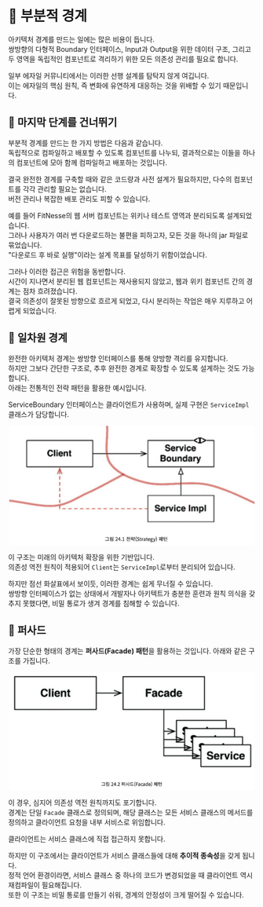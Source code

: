 # 📕 부분적 경계

아키텍처 경계를 만드는 일에는 많은 비용이 듭니다.  
쌍방향의 다형적 Boundary 인터페이스, Input과 Output을 위한 데이터 구조, 그리고 두 영역을 독립적인 컴포넌트로 격리하기 위한 모든 의존성 관리를 필요로 합니다.

일부 에자일 커뮤니티에서는 이러한 선행 설계를 탐탁지 않게 여깁니다.  
이는 에자일의 핵심 원칙, 즉 변화에 유연하게 대응하는 것을 위배할 수 있기 때문입니다.

## 📗 마지막 단계를 건너뛰기

부분적 경계를 만드는 한 가지 방법은 다음과 같습니다.  
독립적으로 컴파일하고 배포할 수 있도록 컴포넌트를 나누되, 결과적으로는 이들을 하나의 컴포넌트에 모아 함께 컴파일하고 배포하는 것입니다.

결국 완전한 경계를 구축할 때와 같은 코드량과 사전 설계가 필요하지만, 다수의 컴포넌트를 각각 관리할 필요는 없습니다.  
버전 관리나 복잡한 배포 관리도 피할 수 있습니다.

예를 들어 FitNesse의 웹 서버 컴포넌트는 위키나 테스트 영역과 분리되도록 설계되었습니다.  
그러나 사용자가 여러 번 다운로드하는 불편을 피하고자, 모든 것을 하나의 jar 파일로 묶었습니다.  
"다운로드 후 바로 실행"이라는 설계 목표를 달성하기 위함이었습니다.

그러나 이러한 접근은 위험을 동반합니다.  
시간이 지나면서 분리된 웹 컴포넌트는 재사용되지 않았고, 웹과 위키 컴포넌트 간의 경계는 점차 흐려졌습니다.  
결국 의존성이 잘못된 방향으로 흐르게 되었고, 다시 분리하는 작업은 매우 지루하고 어렵게 되었습니다.

## 📗 일차원 경계

완전한 아키텍처 경계는 쌍방향 인터페이스를 통해 양방향 격리를 유지합니다.  
하지만 그보다 간단한 구조로, 추후 완전한 경계로 확장할 수 있도록 설계하는 것도 가능합니다.  
아래는 전통적인 전략 패턴을 활용한 예시입니다.

ServiceBoundary 인터페이스는 클라이언트가 사용하며, 실제 구현은 `ServiceImpl` 클래스가 담당합니다.

<img src="../Clean Architecture-로버트.C 마틴/img/24_1.png" alt="설명" width="500" style="display: block; margin: auto;">

이 구조는 미래의 아키텍처 확장을 위한 기반입니다.  
의존성 역전 원칙이 적용되어 `Client`는 `ServiceImpl`로부터 분리되어 있습니다.  

하지만 점선 화살표에서 보이듯, 이러한 경계는 쉽게 무너질 수 있습니다.  
쌍방향 인터페이스가 없는 상태에서 개발자나 아키텍트가 충분한 훈련과 원칙 의식을 갖추지 못했다면, 비밀 통로가 생겨 경계를 침해할 수 있습니다.

## 📗 퍼사드

가장 단순한 형태의 경계는 **퍼사드(Facade) 패턴**을 활용하는 것입니다. 아래와 같은 구조를 가집니다.

<img src="../Clean Architecture-로버트.C 마틴/img/24_2.png" alt="설명" width="500" style="display: block; margin: auto;">

이 경우, 심지어 의존성 역전 원칙까지도 포기합니다.  
경계는 단일 `Facade` 클래스로 정의되며, 해당 클래스는 모든 서비스 클래스의 메서드를 정의하고 클라이언트 요청을 내부 서비스로 위임합니다.

클라이언트는 서비스 클래스에 직접 접근하지 못합니다.

하지만 이 구조에서는 클라이언트가 서비스 클래스들에 대해 **추이적 종속성**을 갖게 됩니다.  
정적 언어 환경이라면, 서비스 클래스 중 하나의 코드가 변경되었을 때 클라이언트 역시 재컴파일이 필요해집니다.  
또한 이 구조는 비밀 통로를 만들기 쉬워, 경계의 안정성이 크게 떨어질 수 있습니다.
